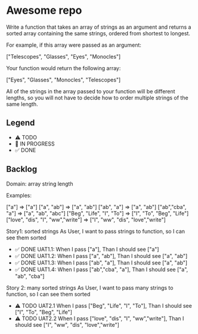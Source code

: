 # Awesome repo

Write a function that takes an array of strings as an argument and returns a sorted array containing the same strings, ordered from shortest to longest.

For example, if this array were passed as an argument:

["Telescopes", "Glasses", "Eyes", "Monocles"]

Your function would return the following array:

["Eyes", "Glasses", "Monocles", "Telescopes"]

All of the strings in the array passed to your function will be different lengths, so you will not have to decide how to order multiple strings of the same length.

## Legend
- ⚠ TODO
- 🚧 IN PROGRESS
- ✅ DONE

## Backlog

Domain:
array
string
length

Examples:

["a"] => ["a"]
["a", "ab"] => ["a", "ab"]
["ab", "a"] => ["a", "ab"]
["ab","cba", "a"] => ["a", "ab", "abc"]
["Beg", "Life", "I", "To"] => ["I", "To", "Beg", "Life"]
["love", "dis", "I", "ww","write"] => ["I", "ww", "dis", "love","write"]

Story1: sorted strings
As User, I want to pass strings to function, so I can see them sorted

- ✅ DONE UAT1.1: When I pass ["a"], Than I should see ["a"]
- ✅ DONE UAT1.2: When I pass ["a", "ab"], Than I should see ["a", "ab"]
- ✅ DONE UAT1.3: When I pass ["ab", "a"], Than I should see ["a", "ab"]
- ✅ DONE UAT1.4: When I pass ["ab","cba", "a"], Than I should see ["a", "ab", "cba"]
 
Story 2: many sorted strings
As User, I want to pass many strings to function, so I can see them sorted

- ⚠ TODO UAT2.1 When I pass ["Beg", "Life", "I", "To"], Than I should see ["I", "To", "Beg", "Life"]
- ⚠ TODO UAT2.2 When I pass ["love", "dis", "I", "ww","write"], Than I should see ["I", "ww", "dis", "love","write"]